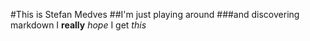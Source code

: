 #This is Stefan Medves
##I'm just playing around
###and discovering markdown
I **really** *hope* I get _this_
